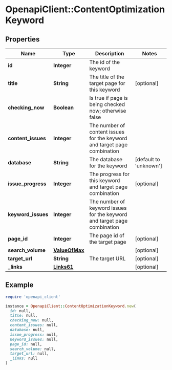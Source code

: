 # OpenapiClient::ContentOptimizationKeyword

## Properties

| Name | Type | Description | Notes |
| ---- | ---- | ----------- | ----- |
| **id** | **Integer** | The id of the keyword |  |
| **title** | **String** | The title of the target page for this keyword | [optional] |
| **checking_now** | **Boolean** | Is true if page is being checked now; otherwise false |  |
| **content_issues** | **Integer** | The number of content issues for the keyword and target page combination |  |
| **database** | **String** | The database for the keyword | [default to &#39;unknown&#39;] |
| **issue_progress** | **Integer** | The progress for this keyword and target page combination | [optional] |
| **keyword_issues** | **Integer** | The number of keyword issues for the keyword and target page combination |  |
| **page_id** | **Integer** | The page id of the target page | [optional] |
| **search_volume** | [**ValueOfMax**](ValueOfMax.md) |  | [optional] |
| **target_url** | **String** | The target URL | [optional] |
| **_links** | [**Links61**](Links61.md) |  | [optional] |

## Example

```ruby
require 'openapi_client'

instance = OpenapiClient::ContentOptimizationKeyword.new(
  id: null,
  title: null,
  checking_now: null,
  content_issues: null,
  database: null,
  issue_progress: null,
  keyword_issues: null,
  page_id: null,
  search_volume: null,
  target_url: null,
  _links: null
)
```

